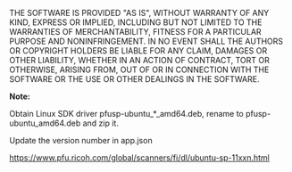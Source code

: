 THE SOFTWARE IS PROVIDED "AS IS", WITHOUT WARRANTY OF ANY KIND, EXPRESS OR IMPLIED, INCLUDING BUT NOT LIMITED TO THE WARRANTIES OF MERCHANTABILITY, FITNESS FOR A PARTICULAR PURPOSE AND NONINFRINGEMENT. IN NO EVENT SHALL THE AUTHORS OR COPYRIGHT HOLDERS BE LIABLE FOR ANY CLAIM, DAMAGES OR OTHER LIABILITY, WHETHER IN AN ACTION OF CONTRACT, TORT OR OTHERWISE, ARISING FROM, OUT OF OR IN CONNECTION WITH THE SOFTWARE OR THE USE OR OTHER DEALINGS IN THE SOFTWARE.

**Note:**

Obtain Linux SDK driver pfusp-ubuntu_*_amd64.deb, rename to pfusp-ubuntu_amd64.deb and zip it.

Update the version number in app.json

https://www.pfu.ricoh.com/global/scanners/fi/dl/ubuntu-sp-11xxn.html

